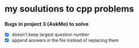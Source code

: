 # my soulutions to cpp problems

### Bugs in project 3 (AskMe) to solve

- [x] doesn't keep largest question number
- [x] append answers in the file instead of replacing them
